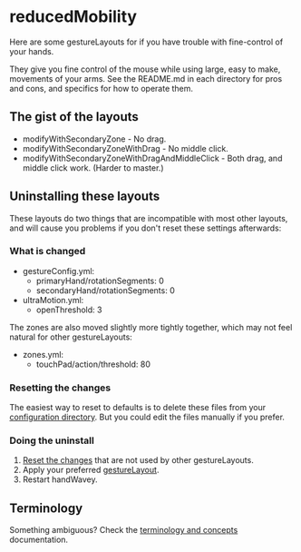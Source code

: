 # reducedMobility

Here are some gestureLayouts for if you have trouble with fine-control of your hands.

They give you fine control of the mouse while using large, easy to make, movements of your arms. See the README.md in each directory for pros and cons, and specifics for how to operate them.

## The gist of the layouts

* modifyWithSecondaryZone - No drag.
* modifyWithSecondaryZoneWithDrag - No middle click.
* modifyWithSecondaryZoneWithDragAndMiddleClick - Both drag, and middle click work. (Harder to master.)

## Uninstalling these layouts

These layouts do two things that are incompatible with most other layouts, and will cause you problems if you don't reset these settings afterwards:

### What is changed

* gestureConfig.yml:
    * primaryHand/rotationSegments: 0
    * secondaryHand/rotationSegments: 0
* ultraMotion.yml:
    * openThreshold: 3

The zones are also moved slightly more tightly together, which may not feel natural for other gestureLayouts:

* zones.yml:
    * touchPad/action/threshold: 80

### Resetting the changes

The easiest way to reset to defaults is to delete these files from your [configuration directory](https://github.com/ksandom/handWavey/blob/main/docs/user/configuration/whereIsMyConfigurationDirectory.md). But you could edit the files manually if you prefer.

### Doing the uninstall

1. [Reset the changes](#resetting-the-changes) that are not used by other gestureLayouts.
1. Apply your preferred [gestureLayout](https://github.com/ksandom/handWavey/tree/main/examples/gestureLayouts).
1. Restart handWavey.

## Terminology

Something ambiguous? Check the [terminology and concepts](https://github.com/ksandom/handWavey/blob/main/docs/terminologyAndConcepts.md) documentation.

